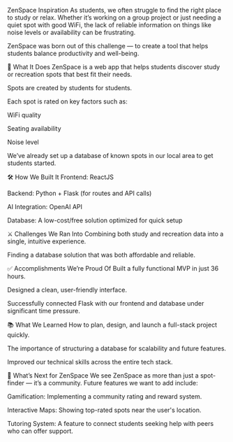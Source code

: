 ZenSpace Inspiration
As students, we often struggle to find the right place to study or relax. Whether it’s working on a group project or just needing a quiet spot with good WiFi, the lack of reliable information on things like noise levels or availability can be frustrating.

ZenSpace was born out of this challenge — to create a tool that helps students balance productivity and well-being.

🚀 What It Does
ZenSpace is a web app that helps students discover study or recreation spots that best fit their needs.

  Spots are created by students for students.
  
  Each spot is rated on key factors such as:
  
  WiFi quality
  
  Seating availability
  
  Noise level
  
  We’ve already set up a database of known spots in our local area to get students started.

🛠️ How We Built It
  Frontend: ReactJS
  
  Backend: Python + Flask (for routes and API calls)
  
  AI Integration: OpenAI API
  
  Database: A low-cost/free solution optimized for quick setup

⚔️ Challenges We Ran Into
  Combining both study and recreation data into a single, intuitive experience.
  
  Finding a database solution that was both affordable and reliable.

✅ Accomplishments We’re Proud Of
  Built a fully functional MVP in just 36 hours.
  
  Designed a clean, user-friendly interface.
  
  Successfully connected Flask with our frontend and database under significant time pressure.

📚 What We Learned
  How to plan, design, and launch a full-stack project quickly.
  
  The importance of structuring a database for scalability and future features.
  
  Improved our technical skills across the entire tech stack.

🔮 What’s Next for ZenSpace
We see ZenSpace as more than just a spot-finder — it’s a community. Future features we want to add include:

  Gamification: Implementing a community rating and reward system.
  
  Interactive Maps: Showing top-rated spots near the user's location.
  
  Tutoring System: A feature to connect students seeking help with peers who can offer support.

